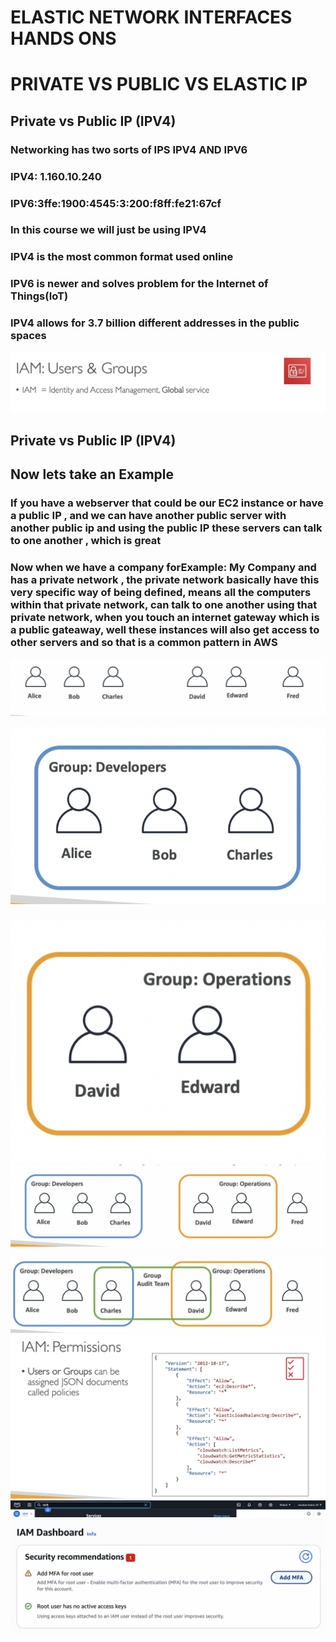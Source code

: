 # ELASTIC NETWORK INTERFACES HANDS ONS

# PRIVATE VS PUBLIC VS ELASTIC IP

## Private vs Public IP (IPV4)

### Networking has two sorts of IPS IPV4 AND IPV6

### IPV4: 1.160.10.240

### IPV6:3ffe:1900:4545:3:200:f8ff:fe21:67cf

### In this course we will just be using IPV4

### IPV4 is the most common format used online

### IPV6 is newer and solves problem for the Internet of Things(IoT)

### IPV4 allows for 3.7 billion different addresses in the public spaces

[![Slide 1](../Slides/Slide1.png)](../Slides/Slide1.png)

## Private vs Public IP (IPV4)

## Now lets take an Example

### If you have a webserver that could be our EC2 instance or have a public IP , and we can have another public server with another public ip and using the public IP these servers can talk to one another , which is great

### Now when we have a company forExample: My Company and has a private network , the private network basically have this very specific way of being defined, means all the computers within that private network, can talk to one another using that private network, when you touch an internet gateway which is a public gateaway, well these instances will also get access to other servers and so that is a common pattern in AWS

[![Slide 2](../Slides/Slide2.png)](../Slides/Slide2.png)

[![Slide 3](../Slides/Slide3.png)](../Slides/Slide3.png)

###

[![Slide 4](../Slides/Slide4.png)](../Slides/Slide4.png)
[![Slide 5](../Slides/Slide5.png)](../Slides/Slide5.png)

[![Slide 6](../Slides/Slide6.png)](../Slides/Slide6.png)
[![Slide 7](../Slides/Slide7.png)](../Slides/Slide7.png)
[![Slide 8](../Slides/Slide8.png)](../Slides/Slide8.png)
[![Slide 9](../Slides/Slide9.png)](../Slides/Slide9.png)
